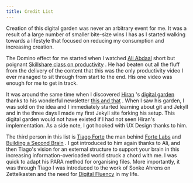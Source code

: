 ```yaml
---
title: Credit List
---
```


Creation of this digital garden was never an arbitrary event for me. It was a result of a large number of smaller bite-size wins I has as I started walking towards a lifestyle that focused on reducing my consumption and increasing creation.

The Domino effect for me started when I watched [Ali Abdaal](https://aliabdaal.com/) short but poignant [Skillshare class on productivity](https://www.skillshare.com/classes/How-to-Organise-your-Workflow-to-Maximise-Productivity/) . He had beaten out all the fluff from the delivery of the content that this was the only productivity video I ever managed to sit through from start to the end. His one video was enough for me to get in track.

It was around the same time when I discovered [Hiran](https://hiran.in/index.html) 's [digital garden](https://hiran.in/notes) thanks to his wonderful newsletter [this and that](https://hiran.substack.com/) . When I saw his garden, I was sold on the idea and I immediately started learning about git and Jekyll and in the three days I made my first Jekyll site forking his setup. This digital garden would not have existed if I had not seen Hiran's implementation. As a side note, I got hooked with UX Design thanks to him.

The third person in this list is [Tiago Forte](https://fortelabs.co/start-here/) the man behind [Forte Labs](https://fortelabs.co/) and [Building a Second Brain](https://www.buildingasecondbrain.com/) . I got introduced to him again thanks to Ali, and then Tiago's vision for an external structure to support your brain in this increasing information-overloaded world struck a chord with me. I was quick to adapt his PARA method for organising files. More importantly, it was through Tiago I was introduced to the work of Sonke Ahrens on Zettelkasten and the need for [Digital Fluency](https://digitalproductivity.coach/) in my life.